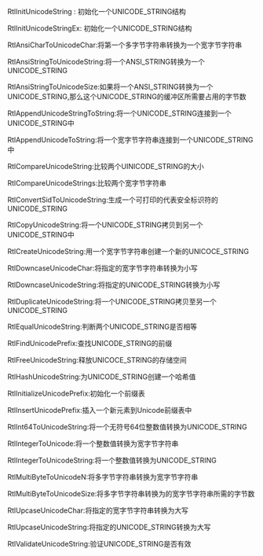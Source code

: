 RtlInitUnicodeString : 初始化一个UNICODE_STRING结构 

RtlInitUnicodeStringEx: 初始化一个UNICODE_STRING结构 

RtlAnsiCharToUnicodeChar:将第一个多字节字符串转换为一个宽字节字符串

RtlAnsiStringToUnicodeString:将一个ANSI_STRING转换为一个UNICODE_STRING 

RtlAnsiStringToUnicodeSize:如果将一个ANSI_STRING转换为一个UNICODE_STRING,那么这个UNICODE_STRING的缓冲区所需要占用的字节数

RtlAppendUnicodeStringToString:将一个UNICODE_STRING连接到一个UNICODE_STRING中                                                    

RtlAppendUnicodeToString:将一个宽字节字符串连接到一个UNICODE_STRING中

RtlCompareUnicodeString:比较两个UINICODE_STRING的大小

RtlCompareUnicodeStrings:比较两个宽字节字符串

RtlConvertSidToUnicodeString:生成一个可打印的代表安全标识符的UNICODE_STRING

RtlCopyUnicodeString:将一个UNICODE_STRING拷贝到另一个UNICODE_STRING中

RtlCreateUnicodeString:用一个宽字节字符串创建一个新的UNICOCE_STRING

RtlDowncaseUnicodeChar:将指定的宽字节字符串转换为小写

RtlDowncaseUnicodeString:将指定的UNICODE_STRING转换为小写

RtlDuplicateUnicodeString:将一个UNICODE_STRING拷贝至另一个UNICODE_STRING

RtlEqualUnicodeString:判断两个UNICODE_STRING是否相等

RtlFindUnicodePrefix:查找UNICODE_STRING的前缀

RtlFreeUnicodeString:释放UNICOCE_STRING的存储空间

RtlHashUnicodeString:为UNICODE_STRING创建一个哈希值

RtlInitializeUnicodePrefix:初始化一个前缀表

RtlInsertUnicodePrefix:插入一个新元素到Unicode前缀表中



RtlInt64ToUnicodeString:将一个无符号64位整数值转换为UNICODE_STRING

RtlIntegerToUnicode:将一个整数值转换为宽字节字符串

RtlIntegerToUnicodeString:将一个整数值转换为UNICODE_STRING

RtlMultiByteToUnicodeN:将多字节字符串转换为宽字节字符串

RtlMultiByteToUnicodeSize:将多字节字符串转换为的宽字节字符串所需的字节数

RtlUpcaseUnicodeChar:将指定的宽字节字符串转换为大写

RtlUpcaseUnicodeString:将指定的UNICODE_STRING转换为大写

RtlValidateUnicodeString:验证UNICODE_STRING是否有效